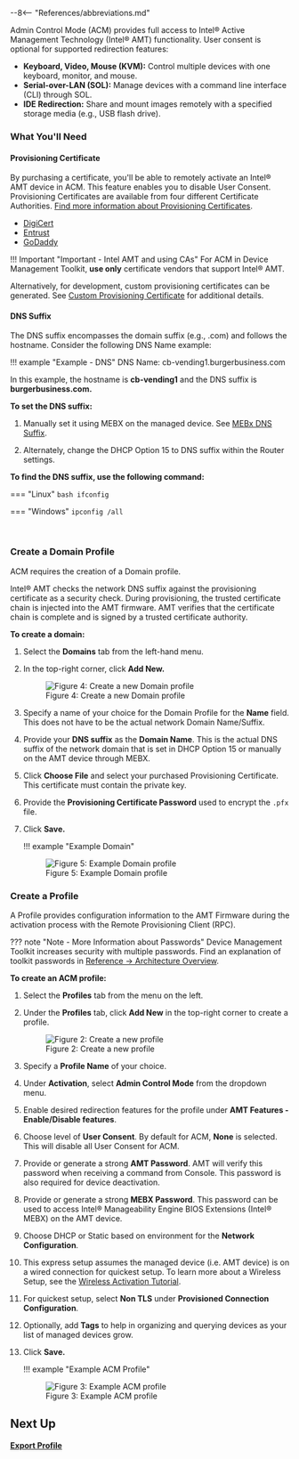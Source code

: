 --8<-- "References/abbreviations.md"

Admin Control Mode (ACM) provides full access to Intel® Active Management Technology (Intel® AMT) functionality. User consent is optional for supported redirection features:

- **Keyboard, Video, Mouse (KVM):** Control multiple devices with one keyboard, monitor, and mouse.
- **Serial-over-LAN (SOL):** Manage devices with a command line interface (CLI) through SOL.
- **IDE Redirection:** Share and mount images remotely with a specified storage media (e.g., USB flash drive). 

### What You'll Need

#### Provisioning Certificate

By purchasing a certificate, you'll be able to remotely activate an Intel® AMT device in ACM. This feature enables you to disable User Consent. Provisioning Certificates are available from four different Certificate Authorities. [Find more information about Provisioning Certificates](../../Reference/Certificates/remoteProvisioning.md).

- [DigiCert](https://www.intel.com/content/www/us/en/support/articles/000055009/technologies.html)
- [Entrust](https://www.intel.com/content/www/us/en/support/articles/000055010/technologies/intel-active-management-technology-intel-amt.html)
- [GoDaddy](https://www.intel.com/content/www/us/en/support/articles/000020785/software.html)

!!! Important "Important - Intel AMT and using CAs"
    For ACM in Device Management Toolkit, **use only** certificate vendors that support Intel® AMT.

Alternatively, for development, custom provisioning certificates can be generated. See [Custom Provisioning Certificate](../../Reference/Certificates/generateProvisioningCert.md) for additional details.

#### DNS Suffix
The DNS suffix encompasses the domain suffix (e.g., .com) and follows the hostname. Consider the following DNS Name example:

!!! example "Example - DNS"
    DNS Name: cb-vending1.burgerbusiness.com

In this example, the hostname is **cb-vending1** and the DNS suffix is **burgerbusiness.com.**

**To set the DNS suffix:**

1. Manually set it using MEBX on the managed device. See [MEBx DNS Suffix](../../Reference/MEBX/dnsSuffix.md).

2. Alternately, change the DHCP Option 15 to DNS suffix within the Router settings.

**To find the DNS suffix, use the following command:**

=== "Linux"
    ``` bash
    ifconfig
    ```

=== "Windows"
    ```
    ipconfig /all
    ```

<br>

### Create a Domain Profile

ACM requires the creation of a Domain profile.

Intel® AMT checks the network DNS suffix against the provisioning certificate as a security check. During provisioning, the trusted certificate chain is injected into the AMT firmware.  AMT verifies that the certificate chain is complete and is signed by a trusted certificate authority.

**To create a domain:**

1. Select the **Domains** tab from the left-hand menu.

2. In the top-right corner, click **Add New.**
    <figure class="figure-image">
    <img src="..\..\..\assets\images\Console_NewDomain.png" alt="Figure 4: Create a new Domain profile">
    <figcaption>Figure 4: Create a new Domain profile</figcaption>
    </figure>

3. Specify a name of your choice for the Domain Profile for the **Name** field. This does not have to be the actual network Domain Name/Suffix.

4. Provide your **DNS suffix** as the **Domain Name**. This is the actual DNS suffix of the network domain that is set in DHCP Option 15 or manually on the AMT device through MEBX.

5. Click **Choose File** and select your purchased Provisioning Certificate.  This certificate must contain the private key.

6. Provide the **Provisioning Certificate Password** used to encrypt the `.pfx` file.

7. Click **Save.**

    !!! example "Example Domain"
        <figure class="figure-image">
        <img src="..\..\..\assets\images\RPS_CreateDomain.png" alt="Figure 5: Example Domain profile">
        <figcaption>Figure 5: Example Domain profile</figcaption>
        </figure>


### Create a Profile

A Profile provides configuration information to the AMT Firmware during the activation process with the Remote Provisioning Client (RPC).

??? note "Note - More Information about Passwords"
    Device Management Toolkit increases security with multiple passwords. Find an explanation of toolkit passwords in [Reference -> Architecture Overview](../../Reference/architectureOverview.md#passwords).

**To create an ACM profile:**

1. Select the **Profiles** tab from the menu on the left.

2. Under the **Profiles** tab, click **Add New** in the top-right corner to create a profile.

    <figure class="figure-image">
    <img src="..\..\..\assets\images\Console_NewProfile.png" alt="Figure 2: Create a new profile">
    <figcaption>Figure 2: Create a new profile</figcaption>
    </figure>

3. Specify a **Profile Name** of your choice.

4. Under **Activation**, select **Admin Control Mode** from the dropdown menu.

5. Enable desired redirection features for the profile under **AMT Features - Enable/Disable features**.

6. Choose level of **User Consent**. By default for ACM, **None** is selected. This will disable all User Consent for ACM.

7. Provide or generate a strong **AMT Password**. AMT will verify this password when receiving a command from Console. This password is also required for device deactivation.
   
8. Provide or generate a strong **MEBX Password**. This password can be used to access Intel® Manageability Engine BIOS Extensions (Intel® MEBX) on the AMT device.

9. Choose DHCP or Static based on environment for the **Network Configuration**.

10. This express setup assumes the managed device (i.e. AMT device) is on a wired connection for quickest setup.  To learn more about a Wireless Setup, see the [Wireless Activation Tutorial](../../Tutorials/createWiFiConfig.md).

11. For quickest setup, select **Non TLS** under **Provisioned Connection Configuration**.

12. Optionally, add **Tags** to help in organizing and querying devices as your list of managed devices grow.

14. Click **Save.**

    !!! example "Example ACM Profile"
        <figure class="figure-image">
        <img src="..\..\..\assets\images\Console_NewACMProfile.png" alt="Figure 3: Example ACM profile">
        <figcaption>Figure 3: Example ACM profile</figcaption>
        </figure>


## Next Up

**[Export Profile](exportProfile.md)**
